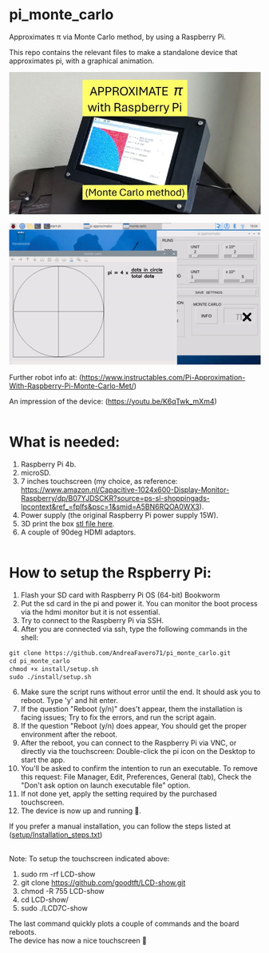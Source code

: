 # pi_monte_carlo


Approximates π via Monte Carlo method, by using a Raspberry Pi.

This repo contains the relevant files to make a standalone device that approximates pi, with a graphical animation.

![title image](https://github.com/AndreaFavero71/pi_monte_carlo/blob/main/images/title1.jpg)

![title image](https://github.com/AndreaFavero71/pi_monte_carlo/blob/main/images/pi_monte_carlo.gif)

Further robot info at: (https://www.instructables.com/Pi-Approximation-With-Raspberry-Pi-Monte-Carlo-Met/)

An impression of the device: (https://youtu.be/K6qTwk_mXm4)
<br /><br />

# What is needed:
1. Raspberry Pi 4b.
2. microSD.
3. 7 inches touchscreen (my choice, as reference: https://www.amazon.nl/Capacitive-1024x600-Display-Monitor-Raspberry/dp/B07YJDSCKR?source=ps-sl-shoppingads-lpcontext&ref_=fplfs&psc=1&smid=A5BN6RQOA0WX3).
4. Power supply (the original Raspberry Pi power supply 15W).
5. 3D print the box [stl file here](pi_monte_carlo/stl_files).
6. A couple of 90deg HDMI adaptors.
<br /><br />


# How to setup the Rspberry Pi:
1. Flash your SD card with Raspberry Pi OS (64-bit) Bookworm
2. Put the sd card in the pi and power it. You can monitor the boot process via the hdmi monitor but it is not essential. 
3. Try to connect to the Raspberry Pi via SSH.
5. After you are connected via ssh, type the following commands in the shell:

```
git clone https://github.com/AndreaFavero71/pi_monte_carlo.git
cd pi_monte_carlo
chmod +x install/setup.sh
sudo ./install/setup.sh
```

6. Make sure the script runs without error until the end. It should ask you to reboot. Type 'y' and hit enter.
7. If the question "Reboot (y/n)" does't appear, them the installation is facing issues; Try to fix the errors, and run the script again.
8. If the question "Reboot (y/n) does appear, You should get the proper environment after the reboot.
9. After the reboot, you can connect to the Raspberry Pi via VNC, or directly via the touchscreen: Double-click the pi icon on the Desktop to start the app.
10. You'll be asked to confirm the intention to run an executable. To remove this request: File Manager, Edit, Preferences, General (tab), Check the "Don't ask option on launch executable file" option.
11. If not done yet, apply the setting required by the purchased touchscreen.
12. The device is now up and running 🙂.

    
If you prefer a manual installation, you can follow the steps listed at ([setup/Installation_steps.txt](https://github.com/AndreaFavero71/pi_monte_carlo/blob/main/install/Installation_steps.txt)) <br /><br />

Note:
To setup the touchscreen indicated above:
1. sudo rm -rf LCD-show
2. git clone https://github.com/goodtft/LCD-show.git
3. chmod -R 755 LCD-show
4. cd LCD-show/
5. sudo ./LCD7C-show <br />

The last command quickly plots a couple of commands and the board reboots. <br />
The device has now a nice touchscreen 🙂 
